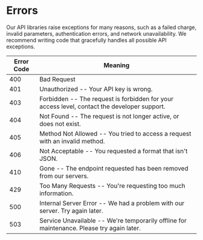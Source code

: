 # Errors

Our API libraries raise exceptions for many reasons, such as a failed charge, invalid parameters, authentication errors, and network unavailability. We recommend writing code that gracefully handles all possible API exceptions.


Error Code | Meaning
---------- | -------
400 | Bad Request
401 | Unauthorized -- Your API key is wrong.
403 | Forbidden -- The request is forbidden for your access level, contact the developer support.
404 | Not Found -- The request is not longer active, or does not exist.
405 | Method Not Allowed -- You tried to access a request with an invalid method.
406 | Not Acceptable -- You requested a format that isn't JSON.
410 | Gone -- The endpoint requested has been removed from our servers.
429 | Too Many Requests -- You're requesting too much information.
500 | Internal Server Error -- We had a problem with our server. Try again later.
503 | Service Unavailable -- We're temporarily offline for maintenance. Please try again later.
